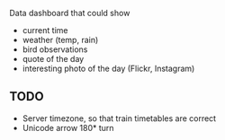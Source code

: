 
Data dashboard that could show
- current time
- weather (temp, rain)
- bird observations
- quote of the day
- interesting photo of the day (Flickr, Instagram)

## TODO
- Server timezone, so that train timetables are correct
- Unicode arrow 180* turn 
